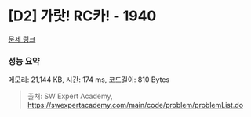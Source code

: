 # [D2] 가랏! RC카! - 1940 

[문제 링크](https://swexpertacademy.com/main/code/problem/problemDetail.do?contestProbId=AV5PjMgaALgDFAUq) 

### 성능 요약

메모리: 21,144 KB, 시간: 174 ms, 코드길이: 810 Bytes



> 출처: SW Expert Academy, https://swexpertacademy.com/main/code/problem/problemList.do